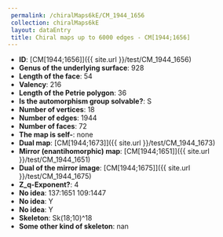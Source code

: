 ```yaml
--- 
 permalink: /chiralMaps6kE/CM_1944_1656 
 collection: chiralMaps6kE
 layout: dataEntry
 title: Chiral maps up to 6000 edges - CM[1944;1656]
---
```


- **ID**: [CM[1944;1656]]({{ site.url }}/test/CM_1944_1656)
- **Genus of the underlying surface**: 928
- **Length of the face**: 54
- **Valency**: 216
- **Length of the Petrie polygon**: 36
- **Is the automorphism group solvable?**: S
- **Number of vertices**: 18
- **Number of edges**: 1944
- **Number of faces**: 72
- **The map is self-**: none
- **Dual map**: [CM[1944;1673]]({{ site.url }}/test/CM_1944_1673)
- **Mirror (enantihomorphic) map**: [CM[1944;1651]]({{ site.url }}/test/CM_1944_1651)
- **Dual of the mirror image**: [CM[1944;1675]]({{ site.url }}/test/CM_1944_1675)
- **Z_q-Exponent?**: 4
- **No idea**:  137:1651 109:1447
- **No idea**: Y
- **No idea**: Y
- **Skeleton**: Sk(18;10)^18
- **Some other kind of skeleton**: nan
